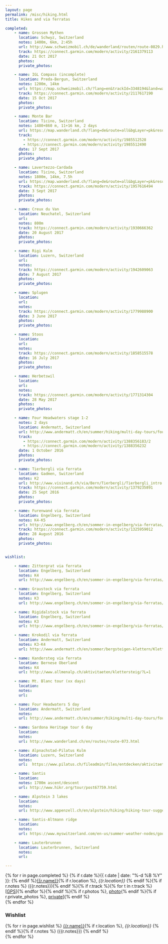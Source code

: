 ```yaml
---
layout: page
permalink: /misc/hiking.html
title: Hikes and via ferratas

completed:
    - name: Grossen Mythen
      location: Schwyz, Switzerland
      notes: 1400m, 6km, 2:45h
      url: http://www.schweizmobil.ch/de/wanderland/routen/route-0829.html
      track: https://connect.garmin.com/modern/activity/2161379113
      date: 21 Oct 2017
      photos:
      private_photos:

    - name: IGL Compass (incomplete)
      location: Preda-Bergun, Switzerland
      notes: 1200m, 14km
      url: https://map.schweizmobil.ch/?lang=en&trackId=3348194&land=wanderland&route=all&layers=Wanderwegnetz
      track: https://connect.garmin.com/modern/activity/2117617190
      date: 15 Oct 2017
      photos:
      private_photos:

    - name: Monte Bar
      location: Ticino, Switzerland
      notes: 1480+860 m, 11+16 km, 2 days
      url: https://map.wanderland.ch/?lang=de&route=all&bgLayer=pk&resolution=10&E=2705770&N=1120543&trackId=3874842&layers=Wanderland
      track:
        - https://connect.garmin.com/modern/activity/1985512528
        - https://connect.garmin.com/modern/activity/1985512490
      date: 17 Sept 2017
      photos:
      private_photos:

    - name: Lavertezzo-Cardada
      location: Ticino, Switzerland
      notes: 1800m, 14km, 7.5h
      url: https://map.wanderland.ch/?lang=de&route=all&bgLayer=pk&resolution=10&E=2705770&N=1120543&trackId=3874842&layers=Wanderland
      track: https://connect.garmin.com/modern/activity/1957616494
      date: 3 Sept 2017
      photos:
      private_photos:

    - name: Creux du Van
      location: Neuchatel, Switzerland
      url:
      notes: 800m
      track: https://connect.garmin.com/modern/activity/1930666362
      date: 20 August 2017
      photos:
      private_photos:

    - name: Rigi Kulm
      location: Luzern, Switzerland
      url:
      notes:
      track: https://connect.garmin.com/modern/activity/1942609063
      date: 7 August 2017
      photos:
      private_photos:

    - name: Splugen
      location:
      url:
      notes:
      track: https://connect.garmin.com/modern/activity/1779988900
      date: 3 June 2017
      photos:
      private_photos:

    - name: Stoos
      location:
      url:
      notes:
      track: https://connect.garmin.com/modern/activity/1858515578
      date: 16 July 2017
      photos:
      private_photos:

    - name: Herbetswil
      location:
      url:
      notes:
      track: https://connect.garmin.com/modern/activity/1771314304
      date: 28 May 2017
      photos:
      private_photos:

    - name: Four Headwaters stage 1-2
      notes: 2 days
      location: Andermatt, Switzerland
      url: http://www.andermatt.ch/en/summer/hiking/multi-day-tours/four-headwaters-trail2#skip
      track:
        - https://connect.garmin.com/modern/activity/1388356183/2
        - https://connect.garmin.com/modern/activity/1388356232
      date: 1 October 2016
      photos:
      private_photos:

    - name: Tierbergli via ferrata
      location: Gadmen, Switzerland
      notes: K2
      url: http://www.visinand.ch/via/Bern/Tierbergli/Tierbergli_intro.htm
      track: https://connect.garmin.com/modern/activity/1379235891
      date: 25 Sept 2016
      photos:
      private_photos:

    - name: Furenwand via ferrata
      location: Engelberg, Switzerland
      notes: K4-K5
      url: http://www.engelberg.ch/en/sommer-in-engelberg/via-ferratas/fuerenwand/
      track: https://connect.garmin.com/modern/activity/1325959012
      date: 28 August 2016
      photos:
      private_photos:


wishlist:

    - name: Zittergrat via ferrata
      location: Engelberg, Switzerland
      notes: K4
      url: http://www.engelberg.ch/en/sommer-in-engelberg/via-ferratas/zittergrat/

    - name: Graustock via ferrata
      location: Engelberg, Switzerland
      notes: K3
      url: http://www.engelberg.ch/en/sommer-in-engelberg/via-ferratas/graustock/

    - name: Rigidalstock via ferrata
      location: Engelberg, Switzerland
      notes: K3
      url: http://www.engelberg.ch/en/sommer-in-engelberg/via-ferratas/rigidalstock/

    - name: Krokodil via ferrata
      location: Andermatt, Switzerland
      notes: K3-K4
      url: http://www.andermatt.ch/en/sommer/bergsteigen-klettern/Klettersteig-Bergsee

    - name: Kandersteg via ferrata
      location: Bernese Oberland
      notes: K4
      url: http://www.allmenalp.ch/aktivitaeten/klettersteig/?L=1

    - name: Mt. Blanc tour (xx days)
      location:
      notes:
      url:

    - name: Four Headwaters 5 day
      location: Andermatt, Switzerland
      notes:
      url: http://www.andermatt.ch/en/summer/hiking/multi-day-tours/four-headwaters-trail2#skip

    - name: Sardona Heritage tour 6 day
      location:
      notes:
      url: http://www.wanderland.ch/en/routes/route-073.html

    - name: Alpnachstad-Pilatus Kulm
      location: Luzern, Switzerland
      notes:
      url:  https://www.pilatus.ch/fileadmin/files/entdecken/aktivitaeten/wandern-am-pilatus/1.1.1.3_Wandern_am_Pilatus_5.pdf

    - name: Santis
      location:
      notes: 1700m ascent/descent
      url: http://www.hikr.org/tour/post67759.html

    - name: Alpstein 3 lakes
      location:
      notes:
      url: http://www.appenzell.ch/en/alpstein/hiking/hiking-tour-suggestions/the-mountain-lakes-of-the-alpstein.html

    - name: Santis-Altmann ridge
      location:
      notes:
      url: https://www.myswitzerland.com/en-us/summer-weather-nodes/good_weather_summer/adventure-weather-summer/adventure-sports-summer/hiking-outdoor/panorama-trails/hiking-the-ridge-between-mts-saentis-and-altmann.html

    - name: Lauterbrunnen
      location: Lauterbrunnen, Switzerland
      notes:
      url:

---
```


{% for r in page.completed %}
{% if r.date %}{{ r.date | date: "%-d %B %Y"  }}: {% endif %}[{{r.name}}]({{r.url}}){% if r.location %}, *{{r.location}}* {% endif %}{% if r.notes %} ({{r.notes}}){% endif %}{% if r.track %}{% for t in r.track %} [[GPS]({{t}})]{% endfor %}{% endif %}{% if r.photos %}, [photo]({{r.photos}}){% endif %}{% if r.private_photos %}, [private]({{r.private_photos}})]{% endif %}<br />{% endfor %}

### Wishlist
{% for r in page.wishlist %}
[{{r.name}}]({{r.url}}){% if r.location %}, *{{r.location}}* {% endif %}{% if r.notes %} ({{r.notes}}) {% endif %}<br />{% endfor %}

